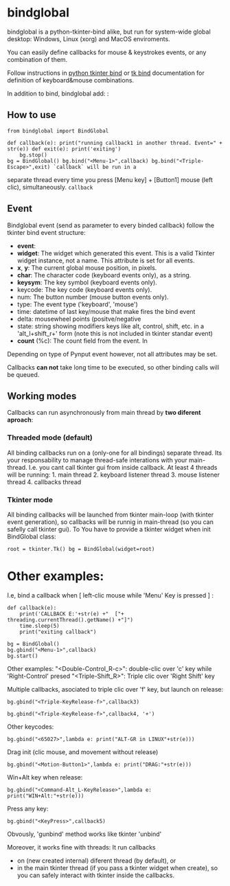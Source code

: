 # bindglobal
bindglobal is a python-tkinter-bind alike, but run for system-wide global desktop: Windows, Linux (xorg) and MacOS
enviroments.

You can easily define callbacks for mouse & keystrokes events, or any combination of them.

Follow instructions in [python tkinter bind](https://effbot.org/tkinterbook/tkinter-events-and-bindings.htm) or [tk
bind](https://www.tcl.tk/man/tcl8.6/TkCmd/bind.htm) documentation for definition of keyboard&mouse combinations.

In addition to bind, bindglobal add:
**<Idle>**:


## How to use
    from bindglobal import BindGlobal

    def callback(e): print("running callback1 in another thread. Event=" + str(e)) def exit(e): print('exiting')
        bg.stop()
    bg = BindGlobal() bg.bind("<Menu-1>",callback) bg.bind("<Triple-Escape>",exit) `callback` will be run in a
separate thread every time you press [Menu key] + [Button1] mouse (left clic), simultaneously.
 `callback`

## Event
Bindglobal event (send as parameter to every binded callback) follow the tkinter bind event structure:
 - **event**:
 - **widget**: The widget which generated this event. This is a valid Tkinter
            widget instance, not a name. This attribute is set for all events.
 - **x**, **y**: The current global mouse position, in pixels.
 - **char**: The character code (keyboard events only), as a string.
 - **keysym**: The key symbol (keyboard events only).
 - keycode: The key code (keyboard events only).
 - num: The button number (mouse button events only).
 - type: The event type ('keyboard', 'mouse')
 - time: datetime of last key/mouse that make fires the bind event
 - delta: mousewheel points (positve/negative
 - state: string showing modifiers keys like alt, control, shift, etc.
            in a 'alt_l+shift_r+' form
            (note this is not included in tkinter standar event)
 - **count** (%c): The count field from the event. In <Idle>

Depending on type of Pynput event however, not all attributes may be set.


Callbacks **can not** take long time to be executed, so other binding calls will be queued.

## Working modes
Callbacks can run asynchronously from main thread by **two diferent aproach**:

### Threaded mode (default)
All binding callbacks run on a (only-one for all bindings) separate thread. Its your responsability to manage
thread-safe interations with your main-thread. I.e. you cant call tkinter gui from inside callback. At least 4
threads will be running: 1. main thread 2. keyboard listener thread 3. mouse listener thread 4. callbacks thread

### Tkinter mode
All binding callbacks will be launched from tkinter main-loop (with tkinter event generation), so callbacks will
be runnig in main-thread (so you can safelly call tkinter gui). To You have to provide a tkinter widget when
init BindGlobal class:

    root = tkinter.Tk() bg = BindGlobal(widget=root)

# Other examples:

I.e, bind a callback when [ left-clic mouse while 'Menu' Key is pressed ] :

```python).import bindglobal
def callback(e):
    print('CALLBACK E:'+str(e) +"  ["+ threading.currentThread().getName() +"]")
    time.sleep(5)
    print("exiting callback")

bg = BindGlobal()
bg.gbind("<Menu-1>",callback)
bg.start()
```
Other examples:
"<Double-Control_R-c>": double-clic over 'c' key while 'Right-Control' presed
"<Triple-Shift_R>": Triple clic over 'Right Shift' key

Multiple callbacks, asociated to triple clic over 'f' key, but launch on release:

`bg.gbind("<Triple-KeyRelease-f>",callback3)`

`bg.gbind("<Triple-KeyRelease-f>",callback4, '+')`
    
Other keycodes:

`bg.gbind("<65027>",lambda e: print("ALT-GR in LINUX"+str(e)))`

Drag init (clic mouse, and movement without release)

`bg.gbind("<Motion-Button1>",lambda e: print("DRAG:"+str(e)))`

Win+Alt key when release:

`bg.gbind("<Command-Alt_L-KeyRelease>",lambda e: print("WIN+Alt:"+str(e)))`

Press any key:

`bg.gbind("<KeyPress>",callback5)`

Obvously, 'gunbind' method works like tkinter 'unbind'

Moreover, it works fine with threads:
It run callbacks 
- on (new created internal) diferent thread (by default),
    or
- in the main tkinter thread (if you pass a tkinter widget when create), so you can safely interact with tkinter inside the callbacks.
